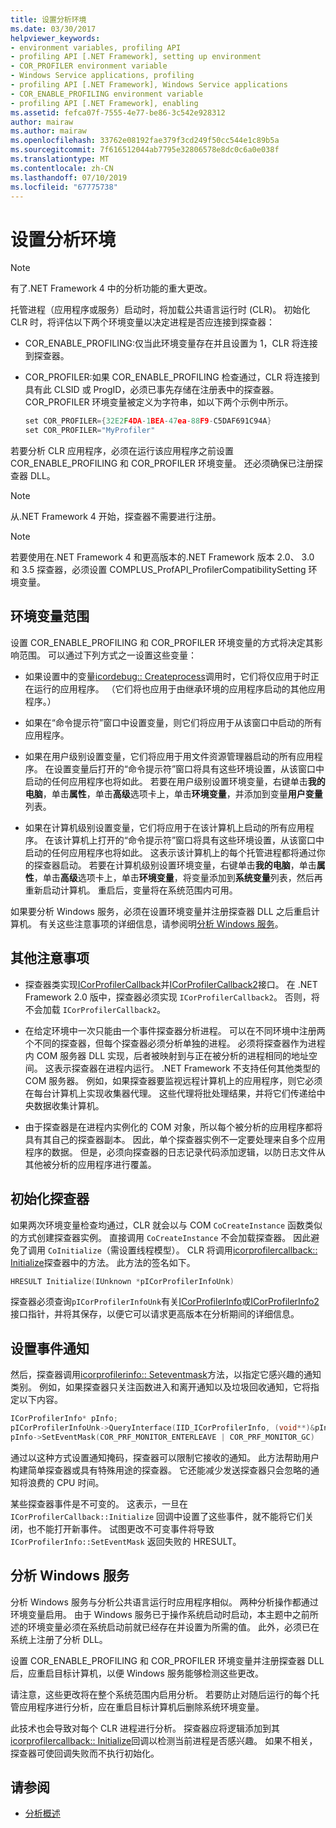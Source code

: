 ```yaml
---
title: 设置分析环境
ms.date: 03/30/2017
helpviewer_keywords:
- environment variables, profiling API
- profiling API [.NET Framework], setting up environment
- COR_PROFILER environment variable
- Windows Service applications, profiling
- profiling API [.NET Framework], Windows Service applications
- COR_ENABLE_PROFILING environment variable
- profiling API [.NET Framework], enabling
ms.assetid: fefca07f-7555-4e77-be86-3c542e928312
author: mairaw
ms.author: mairaw
ms.openlocfilehash: 33762e08192fae379f3cd249f50cc544e1c89b5a
ms.sourcegitcommit: 7f616512044ab7795e32806578e8dc0c6a0e038f
ms.translationtype: MT
ms.contentlocale: zh-CN
ms.lasthandoff: 07/10/2019
ms.locfileid: "67775738"
---
```

# <a name="setting-up-a-profiling-environment"></a>设置分析环境
> [!NOTE]
>  有了.NET Framework 4 中的分析功能的重大更改。  
  
 托管进程（应用程序或服务）启动时，将加载公共语言运行时 (CLR)。 初始化 CLR 时，将评估以下两个环境变量以决定进程是否应连接到探查器：  
  
- COR_ENABLE_PROFILING:仅当此环境变量存在并且设置为 1，CLR 将连接到探查器。  
  
- COR_PROFILER:如果 COR_ENABLE_PROFILING 检查通过，CLR 将连接到具有此 CLSID 或 ProgID，必须已事先存储在注册表中的探查器。 COR_PROFILER 环境变量被定义为字符串，如以下两个示例中所示。  
  
    ```cpp  
    set COR_PROFILER={32E2F4DA-1BEA-47ea-88F9-C5DAF691C94A}  
    set COR_PROFILER="MyProfiler"  
    ```  
  
 若要分析 CLR 应用程序，必须在运行该应用程序之前设置 COR_ENABLE_PROFILING 和 COR_PROFILER 环境变量。 还必须确保已注册探查器 DLL。  
  
> [!NOTE]
>  从.NET Framework 4 开始，探查器不需要进行注册。  
  
> [!NOTE]
>  若要使用在.NET Framework 4 和更高版本的.NET Framework 版本 2.0、 3.0 和 3.5 探查器，必须设置 COMPLUS_ProfAPI_ProfilerCompatibilitySetting 环境变量。  
  
## <a name="environment-variable-scope"></a>环境变量范围  
 设置 COR_ENABLE_PROFILING 和 COR_PROFILER 环境变量的方式将决定其影响范围。 可以通过下列方式之一设置这些变量：  
  
- 如果设置中的变量[icordebug:: Createprocess](../../../../docs/framework/unmanaged-api/debugging/icordebug-createprocess-method.md)调用时，它们将仅应用于时正在运行的应用程序。 （它们将也应用于由继承环境的应用程序启动的其他应用程序。）  
  
- 如果在“命令提示符”窗口中设置变量，则它们将应用于从该窗口中启动的所有应用程序。  
  
- 如果在用户级别设置变量，它们将应用于用文件资源管理器启动的所有应用程序。 在设置变量后打开的“命令提示符”窗口将具有这些环境设置，从该窗口中启动的任何应用程序也将如此。 若要在用户级别设置环境变量，右键单击**我的电脑**，单击**属性**，单击**高级**选项卡上，单击**环境变量**，并添加到变量**用户变量**列表。  
  
- 如果在计算机级别设置变量，它们将应用于在该计算机上启动的所有应用程序。 在该计算机上打开的“命令提示符”窗口将具有这些环境设置，从该窗口中启动的任何应用程序也将如此。 这表示该计算机上的每个托管进程都将通过你的探查器启动。 若要在计算机级别设置环境变量，右键单击**我的电脑**，单击**属性**，单击**高级**选项卡上，单击**环境变量**，将变量添加到**系统变量**列表，然后再重新启动计算机。 重启后，变量将在系统范围内可用。  
  
 如果要分析 Windows 服务，必须在设置环境变量并注册探查器 DLL 之后重启计算机。 有关这些注意事项的详细信息，请参阅明[分析 Windows 服务](#windows_service)。  
  
## <a name="additional-considerations"></a>其他注意事项  
  
- 探查器类实现[ICorProfilerCallback](../../../../docs/framework/unmanaged-api/profiling/icorprofilercallback-interface.md)并[ICorProfilerCallback2](../../../../docs/framework/unmanaged-api/profiling/icorprofilercallback2-interface.md)接口。 在 .NET Framework 2.0 版中，探查器必须实现 `ICorProfilerCallback2`。 否则，将不会加载 `ICorProfilerCallback2`。  
  
- 在给定环境中一次只能由一个事件探查器分析进程。 可以在不同环境中注册两个不同的探查器，但每个探查器必须分析单独的进程。 必须将探查器作为进程内 COM 服务器 DLL 实现，后者被映射到与正在被分析的进程相同的地址空间。 这表示探查器在进程内运行。 .NET Framework 不支持任何其他类型的 COM 服务器。 例如，如果探查器要监视远程计算机上的应用程序，则它必须在每台计算机上实现收集器代理。 这些代理将批处理结果，并将它们传递给中央数据收集计算机。  
  
- 由于探查器是在进程内实例化的 COM 对象，所以每个被分析的应用程序都将具有其自己的探查器副本。 因此，单个探查器实例不一定要处理来自多个应用程序的数据。 但是，必须向探查器的日志记录代码添加逻辑，以防日志文件从其他被分析的应用程序进行覆盖。  
  
## <a name="initializing-the-profiler"></a>初始化探查器  
 如果两次环境变量检查均通过，CLR 就会以与 COM `CoCreateInstance` 函数类似的方式创建探查器实例。 直接调用 `CoCreateInstance` 不会加载探查器。 因此避免了调用 `CoInitialize`（需设置线程模型）。 CLR 将调用[icorprofilercallback:: Initialize](../../../../docs/framework/unmanaged-api/profiling/icorprofilercallback-initialize-method.md)探查器中的方法。 此方法的签名如下。  
  
```cpp  
HRESULT Initialize(IUnknown *pICorProfilerInfoUnk)  
```  
  
 探查器必须查询`pICorProfilerInfoUnk`有关[ICorProfilerInfo](../../../../docs/framework/unmanaged-api/profiling/icorprofilerinfo-interface.md)或[ICorProfilerInfo2](../../../../docs/framework/unmanaged-api/profiling/icorprofilerinfo2-interface.md)接口指针，并将其保存，以便它可以请求更高版本在分析期间的详细信息。  
  
## <a name="setting-event-notifications"></a>设置事件通知  
 然后，探查器调用[icorprofilerinfo:: Seteventmask](../../../../docs/framework/unmanaged-api/profiling/icorprofilerinfo-seteventmask-method.md)方法，以指定它感兴趣的通知类别。 例如，如果探查器只关注函数进入和离开通知以及垃圾回收通知，它将指定以下内容。  
  
```cpp  
ICorProfilerInfo* pInfo;  
pICorProfilerInfoUnk->QueryInterface(IID_ICorProfilerInfo, (void**)&pInfo);  
pInfo->SetEventMask(COR_PRF_MONITOR_ENTERLEAVE | COR_PRF_MONITOR_GC)  
```  
  
 通过以这种方式设置通知掩码，探查器可以限制它接收的通知。 此方法帮助用户构建简单探查器或具有特殊用途的探查器。 它还能减少发送探查器只会忽略的通知将浪费的 CPU 时间。  
  
 某些探查器事件是不可变的。 这表示，一旦在 `ICorProfilerCallback::Initialize` 回调中设置了这些事件，就不能将它们关闭，也不能打开新事件。 试图更改不可变事件将导致 `ICorProfilerInfo::SetEventMask` 返回失败的 HRESULT。  
  
<a name="windows_service"></a>   
## <a name="profiling-a-windows-service"></a>分析 Windows 服务  
 分析 Windows 服务与分析公共语言运行时应用程序相似。 两种分析操作都通过环境变量启用。 由于 Windows 服务已于操作系统启动时启动，本主题中之前所述的环境变量必须在系统启动前就已经存在并设置为所需的值。 此外，必须已在系统上注册了分析 DLL。  
  
 设置 COR_ENABLE_PROFILING 和 COR_PROFILER 环境变量并注册探查器 DLL 后，应重启目标计算机，以便 Windows 服务能够检测这些更改。  
  
 请注意，这些更改将在整个系统范围内启用分析。 若要防止对随后运行的每个托管应用程序进行分析，应在重启目标计算机后删除系统环境变量。  
  
 此技术也会导致对每个 CLR 进程进行分析。 探查器应将逻辑添加到其[icorprofilercallback:: Initialize](../../../../docs/framework/unmanaged-api/profiling/icorprofilercallback-initialize-method.md)回调以检测当前进程是否感兴趣。 如果不相关，探查器可使回调失败而不执行初始化。  
  
## <a name="see-also"></a>请参阅

- [分析概述](../../../../docs/framework/unmanaged-api/profiling/profiling-overview.md)
